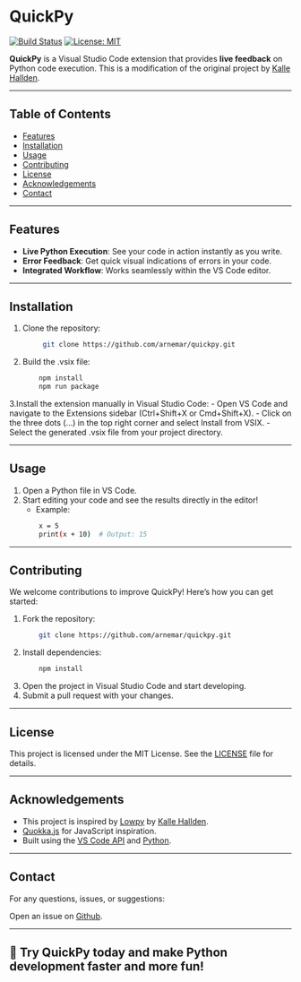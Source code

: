 # QuickPy

[![Build Status](https://img.shields.io/github/workflow/status/arnemar/quickpy/CI)](https://github.com/arnemar/quickpy/actions)
[![License: MIT](https://img.shields.io/badge/License-MIT-blue.svg)](https://opensource.org/licenses/MIT)

**QuickPy** is a Visual Studio Code extension that provides **live feedback** on Python code execution. This is a modification of the original project by [Kalle Hallden](https://github.com/kallehallden).

---

## Table of Contents
- [Features](#features)
- [Installation](#installation)
- [Usage](#usage)
- [Contributing](#contributing)
- [License](#license)
- [Acknowledgements](#acknowledgements)
- [Contact](#contact)

---

## Features 

- **Live Python Execution**: See your code in action instantly as you write.
- **Error Feedback**: Get quick visual indications of errors in your code.
- **Integrated Workflow**: Works seamlessly within the VS Code editor.

---

## Installation

1. Clone the repository:
   ```bash
        git clone https://github.com/arnemar/quickpy.git
2. Build the .vsix file:
    ```bash
        npm install
        npm run package
3.Install the extension manually in Visual Studio Code:
    - Open VS Code and navigate to the Extensions sidebar (Ctrl+Shift+X or Cmd+Shift+X).
    - Click on the three dots (...) in the top right corner and select Install from VSIX.
    - Select the generated .vsix file from your project directory.

---

## Usage

1. Open a Python file in VS Code.
2. Start editing your code and see the results directly in the editor!
    - Example:
    ```bash
        x = 5
        print(x + 10)  # Output: 15

---

## Contributing

We welcome contributions to improve QuickPy! Here’s how you can get started:

1. Fork the repository:
    ```bash
        git clone https://github.com/arnemar/quickpy.git
2. Install dependencies:
    ```bash
        npm install
3. Open the project in Visual Studio Code and start developing.
4. Submit a pull request with your changes.

---

## License

This project is licensed under the MIT License. See the [LICENSE](./LICENSE) file for details.

---

## Acknowledgements

 - This project is inspired by [Lowpy](https://github.com/kallehallden/lowpy) by [Kalle Hallden](https://github.com/kallehallden).
 - [Quokka.js](https://quokkajs.com/) for JavaScript inspiration.
 - Built using the [VS Code API](https://code.visualstudio.com/api) and [Python](https://www.python.org/).

---

## Contact

For any questions, issues, or suggestions:

 Open an issue on [Github](https://github.com/arnemar/quickpy/issues).

---

## 🚀 Try QuickPy today and make Python development faster and more fun!


